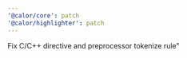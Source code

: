 ```yaml
---
'@calor/core': patch
'@calor/highlighter': patch
---
```


Fix C/C++ directive and preprocessor tokenize rule"
